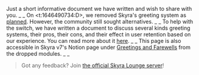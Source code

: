 Just a short informative document we have written and wish to share with you.
_ _
On <t:1646490734:D>, we removed Skyra's greeting system as [planned](https://skyra.notion.site/Skyra-v7-922ba06004654142a7b63347a92513a8). However, the community still sought alternatives.
_ _
To help with the switch, we have written a document to discuss several kinds greeting systems, their pros, their cons, and their effect in user retention based on our experience. You can read more about it [here](https://skyra.notion.site/Welcome-Systems-eed3a916948f45bb81cbe880e42a3f9b).
_ _
This page is also accessible in Skyra v7's Notion page under [Greetings and Farewells](https://www.notion.so/skyra/Skyra-v7-922ba06004654142a7b63347a92513a8#1c282fec63304867a13a107531d3fbcd) from the dropped modules.
_ _
> Got any feedback? Join [the official Skyra Lounge server](https://join.skyra.pw)!
